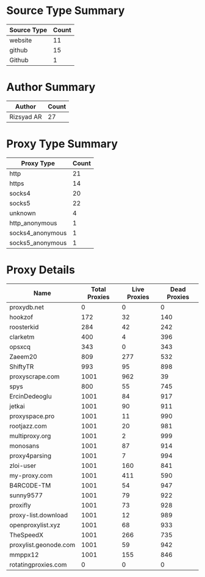 # Source Type Summary

| Source Type | Count |
|-------------|-------|
| website | 11 |
| github | 15 |
| Github | 1 |


# Author Summary

| Author | Count |
|--------|-------|
| Rizsyad AR | 27 |


# Proxy Type Summary

| Proxy Type | Count |
|------------|-------|
| http | 21 |
| https | 14 |
| socks4 | 20 |
| socks5 | 22 |
| unknown | 4 |
| http_anonymous | 1 |
| socks4_anonymous | 1 |
| socks5_anonymous | 1 |


# Proxy Details

| Name | Total Proxies | Live Proxies | Dead Proxies |
|------|---------------|--------------|---------------|
| proxydb.net | 0 | 0 | 0 |
| hookzof | 172 | 32 | 140 |
| roosterkid | 284 | 42 | 242 |
| clarketm | 400 | 4 | 396 |
| opsxcq | 343 | 0 | 343 |
| Zaeem20 | 809 | 277 | 532 |
| ShiftyTR | 993 | 95 | 898 |
| proxyscrape.com | 1001 | 962 | 39 |
| spys | 800 | 55 | 745 |
| ErcinDedeoglu | 1001 | 84 | 917 |
| jetkai | 1001 | 90 | 911 |
| proxyspace.pro | 1001 | 11 | 990 |
| rootjazz.com | 1001 | 20 | 981 |
| multiproxy.org | 1001 | 2 | 999 |
| monosans | 1001 | 87 | 914 |
| proxy4parsing | 1001 | 7 | 994 |
| zloi-user | 1001 | 160 | 841 |
| my-proxy.com | 1001 | 411 | 590 |
| B4RC0DE-TM | 1001 | 54 | 947 |
| sunny9577 | 1001 | 79 | 922 |
| proxifly | 1001 | 73 | 928 |
| proxy-list.download | 1001 | 12 | 989 |
| openproxylist.xyz | 1001 | 68 | 933 |
| TheSpeedX | 1001 | 266 | 735 |
| proxylist.geonode.com | 1001 | 59 | 942 |
| mmppx12 | 1001 | 155 | 846 |
| rotatingproxies.com | 0 | 0 | 0 |
